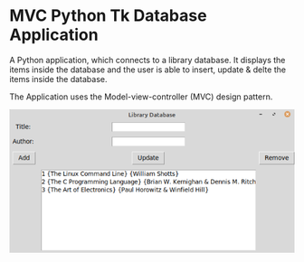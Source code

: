 # MVC Python Tk Database Application
A Python application, which connects to a library database. It displays the items inside the database and the user is able to insert, update & delte the items inside the database.

The Application uses the Model-view-controller (MVC) design pattern.

![Image of the Application](/pictures/MVCTKVIEW.png)
